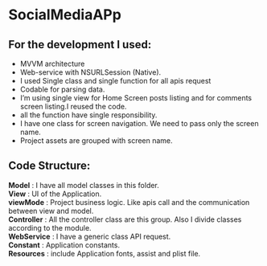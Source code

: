 # SocialMediaAPp

## For the development I used:

- MVVM architecture 
- Web-service with NSURLSession (Native).
- I used Single class and single function for all apis request
- Codable for parsing data.
- I’m using single view for Home Screen posts listing and for comments screen listing.I reused the code.
- all the function have single responsibility.
- I have one class for screen navigation. We need to pass only the screen name. 
- Project assets are grouped with screen name.

## Code Structure:

**Model**			:  I have all model classes in this folder.<br>
**View**  			:  UI of the Application.<br>
**viewMode**		:  Project business logic. Like apis call and the communication between view and model.<br>
**Controller**		:  All the controller class are this group. Also I divide classes according to the module.<br>
**WebService**	:  I have a generic class API request.<br> 
**Constant** 		:  Application constants.<br>
**Resources**	:   include Application fonts, assist and plist file.<br>
